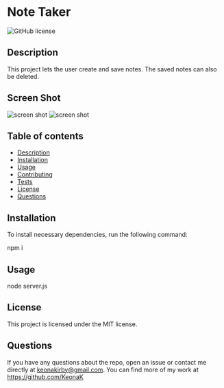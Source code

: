 # Note Taker

![GitHub license](https://img.shields.io/badge/license-MIT-blue.svg)

## Description

This project lets the user create and save notes. The saved notes can also be deleted.

## Screen Shot

![screen shot]()
![screen shot]()

## Table of contents

- [Description](#description)
- [Installation](#installation)
- [Usage](#usage)
- [Contributing](#contributing)
- [Tests](#tests)
- [License](#license)
- [Questions](#questions)

## Installation

To install necessary dependencies, run the following command:

npm i

## Usage

node server.js

## License

This project is licensed under the MIT license.

## Questions

If you have any questions about the repo, open an issue or contact me directly at keonakirby@gmail.com. You can find more of my work at https://github.com/KeonaK
